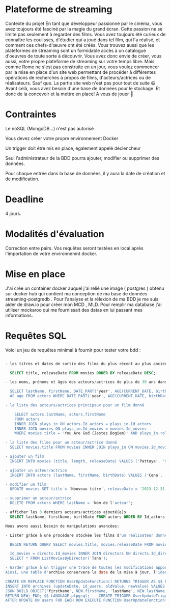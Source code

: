 # Plateforme de streaming

Contexte du projet
En tant que développeur passionné par le cinéma, vous avez toujours été fasciné par la magie du grand écran. Cette passion ne se limite pas seulement à regarder des films. Vous avez toujours été curieux de connaître les coulisses, d'étudier qui a joué dans tel film, qui l'a réalisé, et comment ces chefs-d'œuvre ont été créés. Vous trouvez aussi que les plateformes de streaming sont un formidable accès à un catalogue d'oeuvres de toute sorte à découvrir. Vous avez donc envie de créer, vous aussi, votre propre plateforme de streaming sur votre temps libre. Mais comme Rome ne s'est pas construite en un jour, vous voulez commencer par la mise en place d'un site web permettant de procéder à différentes opérations de recherches à propos de films, d'acteurs/actrices ou de réalisateurs. Sauf que. La partie site web n'est pas pour tout de suite 😃 Avant celà, vous avez besoin d'une base de données pour le stockage. Et donc de la concevoir et la mettre en place! A vous de jouer 🙂​

# Contraintes

Le noSQL (MongoDB...) n'est pas autorisé

Vous devez créer votre propre environnement Docker

Un trigger doit être mis en place, également appelé déclencheur

Seul l'administrateur de la BDD pourra ajouter, modifier ou supprimer des données.

Pour chaque entrée dans la base de données, il y aura la date de création et de modification.

# Deadline

4 jours.

# Modalités d'évaluation

Correction entre pairs.
Vos requêtes seront testées en local après l'importation de votre environnemnt docker.

# Mise en place

J'ai crée un container docker auquel j'ai relié une image ( postgres ) obtenu sur docker hub qui contient ma conception de ma base de données streaming-postgredb . Pour l'analyse et la rélexion de ma BDD je me suis aider de draw.io pour créer mon MCD , MLD. Pour remplir ma database j'ai utiliser mockaroo qui me fournissait des datas en lui passant mes informations.

# Requêtes SQL

Voici un jeu de requêtes minimal à fournir pour tester votre bdd :

```SQL

- les titres et dates de sortie des films du plus récent au plus ancien

  SELECT title, releaseDate FROM movies ORDER BY releaseDate DESC;

- les noms, prénoms et âges des acteurs/actrices de plus de 30 ans dans l'ordre alphabétique

  SELECT lastName, firstName, DATE_PART('year', AGE(CURRENT_DATE, birthDate))
  AS age FROM actors WHERE DATE_PART('year', AGE(CURRENT_DATE, birthDate)) > 30 ORDER BY lastName, firstName;

- la liste des acteurs/actrices principaux pour un film donné

    SELECT actors.lastName, actors.firstName
    FROM actors
    INNER JOIN plays_in ON actors.Id_actors = plays_in.Id_actors
    INNER JOIN movies ON plays_in.Id_movies = movies.Id_movies
    WHERE movies.title = 'You Are God (Jestes Bogiem)' AND plays_in.role = 'main_actor';

- la liste des films pour un acteur/actrice donné
  SELECT movies.title FROM movies INNER JOIN plays_in ON movies.Id_movies = plays_in.Id_movies INNER JOIN actors ON plays_in.Id_actors = actors.Id_actors WHERE actors.lastName = 'Brenna';

- ajouter un film
  INSERT INTO movies (title, length, releaseDate) VALUES ('Pattaya', '01:37:00', '2016-02-24');

- ajouter un acteur/actrice
  INSERT INTO actors (lastName, firstName, birthDate) VALUES ('Cena', 'John', '1977-04-23');

- modifier un film
  UPDATE movies SET title = 'Nouveau titre', releaseDate = '2023-12-31' WHERE title = 'Boy Interrupted';

- supprimer un acteur/actrice
  DELETE FROM actors WHERE lastName = 'Nom de l'acteur';

- afficher les 3 derniers acteurs/actrices ajouté(e)s
  SELECT lastName, firstName, birthDate FROM actors ORDER BY Id_actors DESC LIMIT 3;

Nous avons aussi besoin de manipulations avancées:

- Lister grâce à une procédure stockée les films d'un réalisateur donné en paramètre

  BEGIN RETURN QUERY SELECT movies.title, movies.releaseDate FROM movies INNER JOIN directs ON movies.

  Id_movies = directs.Id_movies INNER JOIN directors ON directs.Id_directors = directors.Id_directors WHERE directors.lastName = directorName; END;
  SELECT * FROM ListMoviesByDirector('Tann');

- Garder grâce à un trigger une trace de toutes les modifications apportées à la table des utilisateurs.
Ainsi, une table d'archive conservera la date de la mise à jour, l'identifiant de l'utilisateur concerné, l'ancienne valeur ainsi que la nouvelle.

CREATE OR REPLACE FUNCTION UserUpdateFunction() RETURNS TRIGGER AS $$ BEGIN
INSERT INTO archives (updateDate, id_users, oldValue, newValue) VALUES (NOW(), NEW.Id_users,  JSON_BUILD_OBJECT('firstName', OLD.firstName, 'lastName', OLD.lastName, 'email', OLD.email),
JSON_BUILD_OBJECT('firstName', NEW.firstName, 'lastName', NEW.lastName, 'email', NEW.email));
RETURN NEW; END; $$ LANGUAGE plpgsql; -- CREATE TRIGGER UserUpdateTrigger
AFTER UPDATE ON users FOR EACH ROW EXECUTE FUNCTION UserUpdateFunction();
```

